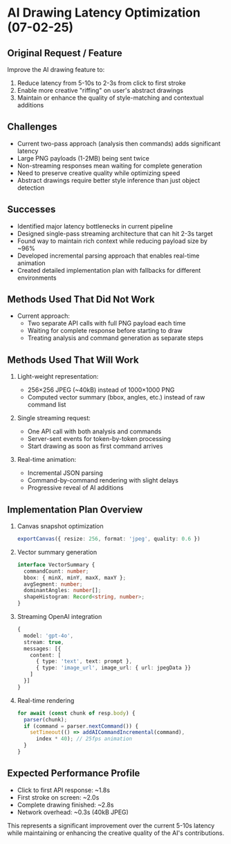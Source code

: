# AI Drawing Latency Optimization (07-02-25)

## Original Request / Feature
Improve the AI drawing feature to:
1. Reduce latency from 5-10s to 2-3s from click to first stroke
2. Enable more creative "riffing" on user's abstract drawings
3. Maintain or enhance the quality of style-matching and contextual additions

## Challenges
- Current two-pass approach (analysis then commands) adds significant latency
- Large PNG payloads (1-2MB) being sent twice
- Non-streaming responses mean waiting for complete generation
- Need to preserve creative quality while optimizing speed
- Abstract drawings require better style inference than just object detection

## Successes
- Identified major latency bottlenecks in current pipeline
- Designed single-pass streaming architecture that can hit 2-3s target
- Found way to maintain rich context while reducing payload size by ~96%
- Developed incremental parsing approach that enables real-time animation
- Created detailed implementation plan with fallbacks for different environments

## Methods Used That Did Not Work
- Current approach:
  - Two separate API calls with full PNG payload each time
  - Waiting for complete response before starting to draw
  - Treating analysis and command generation as separate steps

## Methods Used That Will Work
1. Light-weight representation:
   - 256×256 JPEG (~40kB) instead of 1000×1000 PNG
   - Computed vector summary (bbox, angles, etc.) instead of raw command list

2. Single streaming request:
   - One API call with both analysis and commands
   - Server-sent events for token-by-token processing
   - Start drawing as soon as first command arrives

3. Real-time animation:
   - Incremental JSON parsing
   - Command-by-command rendering with slight delays
   - Progressive reveal of AI additions

## Implementation Plan Overview
1. Canvas snapshot optimization
   ```ts
   exportCanvas({ resize: 256, format: 'jpeg', quality: 0.6 })
   ```

2. Vector summary generation
   ```ts
   interface VectorSummary {
     commandCount: number;
     bbox: { minX, minY, maxX, maxY };
     avgSegment: number;
     dominantAngles: number[];
     shapeHistogram: Record<string, number>;
   }
   ```

3. Streaming OpenAI integration
   ```ts
   {
     model: 'gpt-4o',
     stream: true,
     messages: [{
       content: [
         { type: 'text', text: prompt },
         { type: 'image_url', image_url: { url: jpegData }}
       ]
     }]
   }
   ```

4. Real-time rendering
   ```ts
   for await (const chunk of resp.body) {
     parser(chunk);
     if (command = parser.nextCommand()) {
       setTimeout(() => addAICommandIncremental(command), 
         index * 40); // 25fps animation
     }
   }
   ```

## Expected Performance Profile
- Click to first API response: ~1.8s
- First stroke on screen: ~2.0s
- Complete drawing finished: ~2.8s
- Network overhead: ~0.3s (40kB JPEG)

This represents a significant improvement over the current 5-10s latency while maintaining or enhancing the creative quality of the AI's contributions. 